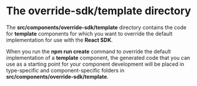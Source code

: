 # The **override-sdk/template** directory

The **src/components/override-sdk/template** directory contains the code for **template** components for which you want to override the default implementation for use with the **React SDK**.

When you run the **npm run  create** command to override the default implementation of a **template** component, the generated code that you can use as a
starting point for your component development will be placed in type-specific and component-specific folders in **src/components/override-sdk/template**.
